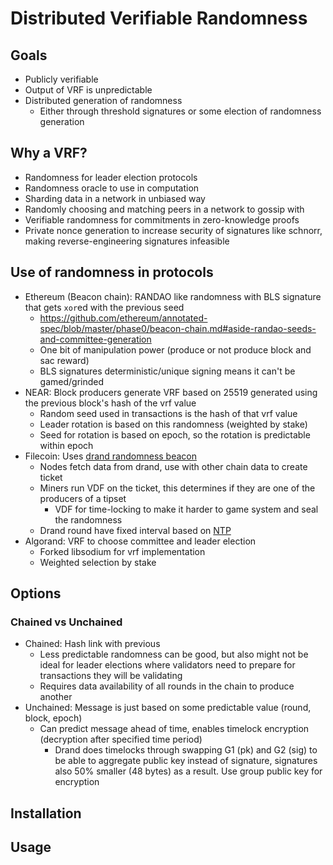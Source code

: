 # Distributed Verifiable Randomness

## Goals

- Publicly verifiable
- Output of VRF is unpredictable
- Distributed generation of randomness
  - Either through threshold signatures or some election of randomness generation

## Why a VRF?

- Randomness for leader election protocols
- Randomness oracle to use in computation
- Sharding data in a network in unbiased way
- Randomly choosing and matching peers in a network to gossip with
- Verifiable randomness for commitments in zero-knowledge proofs
- Private nonce generation to increase security of signatures like schnorr, making reverse-engineering signatures infeasible

## Use of randomness in protocols

- Ethereum (Beacon chain): RANDAO like randomness with BLS signature that gets `xor`ed with the previous seed
  - https://github.com/ethereum/annotated-spec/blob/master/phase0/beacon-chain.md#aside-randao-seeds-and-committee-generation
  - One bit of manipulation power (produce or not produce block and sac reward)
  - BLS signatures deterministic/unique signing means it can't be gamed/grinded
- NEAR: Block producers generate VRF based on 25519 generated using the previous block's hash of the vrf value
  - Random seed used in transactions is the hash of that vrf value
  - Leader rotation is based on this randomness (weighted by stake)
  - Seed for rotation is based on epoch, so the rotation is predictable within epoch
- Filecoin: Uses [drand randomness beacon](https://drand.love)
  - Nodes fetch data from drand, use with other chain data to create ticket
  - Miners run VDF on the ticket, this determines if they are one of the producers of a tipset
    - VDF for time-locking to make it harder to game system and seal the randomness
  - Drand round have fixed interval based on [NTP](https://en.wikipedia.org/wiki/Network_Time_Protocol)
- Algorand: VRF to choose committee and leader election
  - Forked libsodium for vrf implementation 
  - Weighted selection by stake

## Options

### Chained vs Unchained

- Chained: Hash link with previous
  - Less predictable randomness can be good, but also might not be ideal for leader elections where validators need to prepare for transactions they will be validating
  - Requires data availability of all rounds in the chain to produce another
- Unchained: Message is just based on some predictable value (round, block, epoch)
  - Can predict message ahead of time, enables timelock encryption (decryption after specified time period)
    - Drand does timelocks through swapping G1 (pk) and G2 (sig) to be able to aggregate public key instead of signature, signatures also 50% smaller (48 bytes) as a result. Use group public key for encryption

<!-- ### Native VRF with election

### Threshold signatures -->

## Installation

<!-- TODO -->

## Usage

<!-- TODO -->
